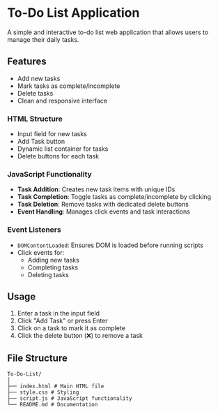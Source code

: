 # To-Do List Application

A simple and interactive to-do list web application that allows users to manage their daily tasks.

## Features

- Add new tasks
- Mark tasks as complete/incomplete
- Delete tasks
- Clean and responsive interface

### HTML Structure

- Input field for new tasks
- Add Task button
- Dynamic list container for tasks
- Delete buttons for each task

### JavaScript Functionality

- **Task Addition**: Creates new task items with unique IDs
- **Task Completion**: Toggle tasks as complete/incomplete by clicking
- **Task Deletion**: Remove tasks with dedicated delete buttons
- **Event Handling**: Manages click events and task interactions

### Event Listeners

- `DOMContentLoaded`: Ensures DOM is loaded before running scripts
- Click events for:
  - Adding new tasks
  - Completing tasks
  - Deleting tasks

## Usage

1. Enter a task in the input field
2. Click "Add Task" or press Enter
3. Click on a task to mark it as complete
4. Click the delete button (❌) to remove a task

## File Structure

```plaintext
To-Do-List/
│
├── index.html # Main HTML file
├── style.css # Styling
├── script.js # JavaScript functionality
└── README.md # Documentation
```
